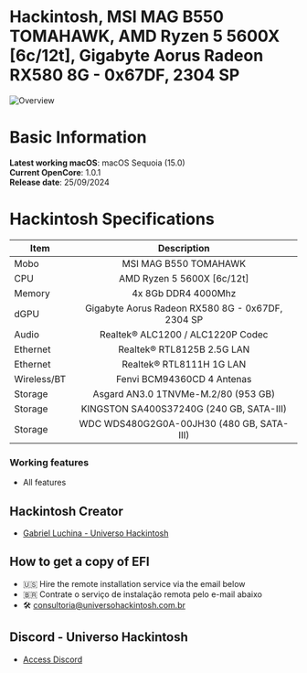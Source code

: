 # Hackintosh, MSI MAG B550 TOMAHAWK, AMD Ryzen 5 5600X [6c/12t], Gigabyte Aorus Radeon RX580 8G - 0x67DF, 2304 SP

![Overview](https://github.com/user-attachments/assets/30a89aee-78d4-44ca-bc03-9d9a21ed5a83)

# Basic Information

**Latest working macOS**: macOS Sequoia (15.0)
<br>
**Current OpenCore**: 1.0.1
<br>
**Release date**: 25/09/2024

# Hackintosh Specifications
|Item|Description|
|-|:-------:|
|Mobo|MSI MAG B550 TOMAHAWK|
|CPU|AMD Ryzen 5 5600X [6c/12t]|
|Memory|4x 8Gb DDR4 4000Mhz|
|dGPU|Gigabyte Aorus Radeon RX580 8G - 0x67DF, 2304 SP|
|Audio|Realtek® ALC1200 / ALC1220P Codec|
|Ethernet|Realtek® RTL8125B 2.5G LAN|
|Ethernet|Realtek® RTL8111H 1G LAN|
|Wireless/BT|Fenvi BCM94360CD 4 Antenas|
|Storage|Asgard AN3.0 1TNVMe-M.2/80 (953 GB)|
|Storage|KINGSTON SA400S37240G (240 GB, SATA-III)|
|Storage|WDC WDS480G2G0A-00JH30 (480 GB, SATA-III)|

### Working features
- All features

## Hackintosh Creator
- [Gabriel Luchina - Universo Hackintosh](https://luchina.com.br)

## How to get a copy of EFI
- 🇺🇸 Hire the remote installation service via the email below
- 🇧🇷 Contrate o serviço de instalação remota pelo e-mail abaixo
- 🛠️ [consultoria@universohackintosh.com.br](mailto:consultoria@universohackintosh.com.br)

## Discord - Universo Hackintosh
- [Access Discord](https://discord.universohackintosh.com.br)
